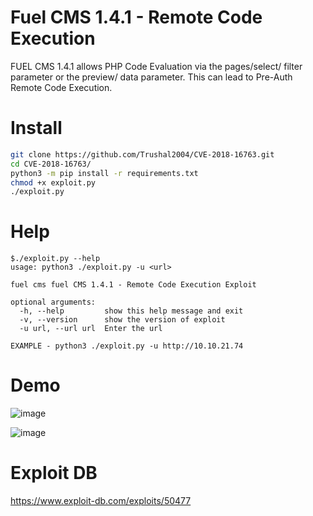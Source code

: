 # Fuel CMS 1.4.1 - Remote Code Execution

FUEL CMS 1.4.1 allows PHP Code Evaluation via the pages/select/ filter
parameter or the preview/ data parameter. This can lead to Pre-Auth Remote
Code Execution.


# Install
```bash
git clone https://github.com/Trushal2004/CVE-2018-16763.git
cd CVE-2018-16763/
python3 -m pip install -r requirements.txt
chmod +x exploit.py
./exploit.py
```


# Help
```
$./exploit.py --help
usage: python3 ./exploit.py -u <url>

fuel cms fuel CMS 1.4.1 - Remote Code Execution Exploit

optional arguments:
  -h, --help         show this help message and exit
  -v, --version      show the version of exploit
  -u url, --url url  Enter the url

EXAMPLE - python3 ./exploit.py -u http://10.10.21.74
 ```                   

# Demo

![image](https://user-images.githubusercontent.com/57517785/141612862-ebb4cf83-9a68-4311-929c-c1c9382d94af.png)

![image](https://user-images.githubusercontent.com/57517785/141612888-cfaab933-7522-494d-b8df-51f07dcff6e9.png)






# Exploit DB
https://www.exploit-db.com/exploits/50477
